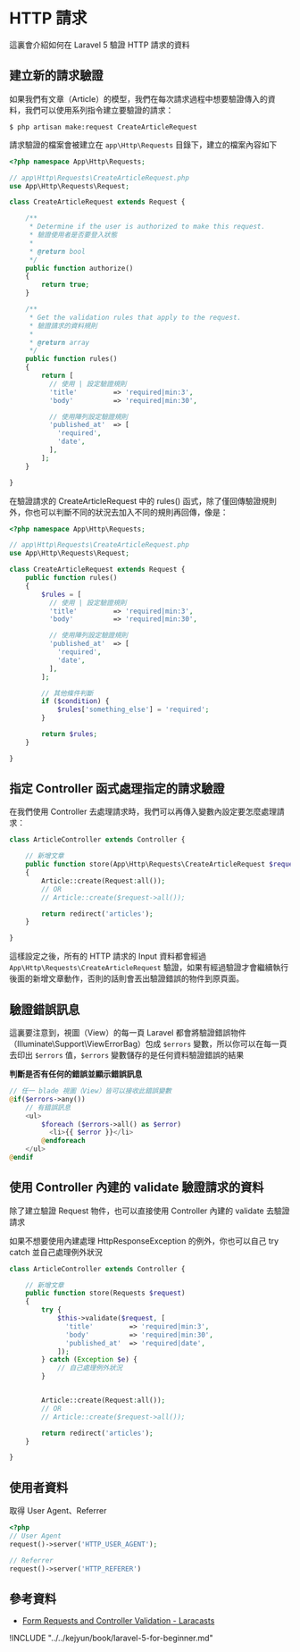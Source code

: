 # HTTP 請求

這裏會介紹如何在 Laravel 5 驗證 HTTP 請求的資料

## 建立新的請求驗證

如果我們有文章（Article）的模型，我們在每次請求過程中想要驗證傳入的資料，我們可以使用系列指令建立要驗證的請求：

```shell
$ php artisan make:request CreateArticleRequest
```

請求驗證的檔案會被建立在 `app\Http\Requests` 目錄下，建立的檔案內容如下

```php
<?php namespace App\Http\Requests;

// app\Http\Requests\CreateArticleRequest.php
use App\Http\Requests\Request;

class CreateArticleRequest extends Request {

    /**
     * Determine if the user is authorized to make this request.
     * 驗證使用者是否要登入狀態
     *
     * @return bool
     */
    public function authorize()
    {
        return true;
    }

    /**
     * Get the validation rules that apply to the request.
     * 驗證請求的資料規則
     *
     * @return array
     */
    public function rules()
    {
        return [
          // 使用 | 設定驗證規則
          'title'         => 'required|min:3',
          'body'          => 'required|min:30',

          // 使用陣列設定驗證規則
          'published_at'  => [
            'required',
            'date',
          ],
        ];
    }

}
```

在驗證請求的 CreateArticleRequest 中的 rules() 函式，除了僅回傳驗證規則外，你也可以判斷不同的狀況去加入不同的規則再回傳，像是：

```php
<?php namespace App\Http\Requests;

// app\Http\Requests\CreateArticleRequest.php
use App\Http\Requests\Request;

class CreateArticleRequest extends Request {
    public function rules()
    {
        $rules = [
          // 使用 | 設定驗證規則
          'title'         => 'required|min:3',
          'body'          => 'required|min:30',

          // 使用陣列設定驗證規則
          'published_at'  => [
            'required',
            'date',
          ],
        ];

        // 其他條件判斷
        if ($condition) {
            $rules['something_else'] = 'required';
        }

        return $rules;
    }

}
```


## 指定 Controller 函式處理指定的請求驗證

在我們使用 Controller 去處理請求時，我們可以再傳入變數內設定要怎麼處理請求：

```php
class ArticleController extends Controller {

    // 新增文章
    public function store(App\Http\Requests\CreateArticleRequest $request)
    {
        Article::create(Request:all());
        // OR
        // Article::create($request->all());

        return redirect('articles');
    }

}
```

這樣設定之後，所有的 HTTP 請求的 Input 資料都會經過 `App\Http\Requests\CreateArticleRequest` 驗證，如果有經過驗證才會繼續執行後面的新增文章動作，否則的話則會丟出驗證錯誤的物件到原頁面。


## 驗證錯誤訊息

這裏要注意到，視圖（View）的每一頁 Laravel 都會將驗證錯誤物件（Illuminate\Support\ViewErrorBag）包成 `$errors` 變數，所以你可以在每一頁去印出 `$errors` 值，`$errors` 變數儲存的是任何資料驗證錯誤的結果

**判斷是否有任何的錯誤並顯示錯誤訊息**

```php
// 任一 blade 視圖（View）皆可以接收此錯誤變數
@if($errors->any())
    // 有錯誤訊息
    <ul>
        $foreach ($errors->all() as $error)
          <li>{{ $error }}</li>
        @endforeach
    </ul>
@endif
```


## 使用 Controller 內建的 validate 驗證請求的資料

除了建立驗證 Request 物件，也可以直接使用 Controller 內建的 validate 去驗證請求

如果不想要使用內建處理 HttpResponseException 的例外，你也可以自己 try catch 並自己處理例外狀況

```php
class ArticleController extends Controller {

    // 新增文章
    public function store(Requests $request)
    {
        try {
            $this->validate($request, [
              'title'         => 'required|min:3',
              'body'          => 'required|min:30',
              'published_at'  => 'required|date',
            ]);
        } catch (Exception $e) {
            // 自己處理例外狀況
        }


        Article::create(Request:all());
        // OR
        // Article::create($request->all());

        return redirect('articles');
    }

}
```


## 使用者資料

取得 User Agent、Referrer

```php
<?php
// User Agent
request()->server('HTTP_USER_AGENT');

// Referrer
request()->server('HTTP_REFERER')
```




## 參考資料
* [Form Requests and Controller Validation - Laracasts](https://laracasts.com/series/laravel-5-fundamentals/episodes/12)


!INCLUDE "../../kejyun/book/laravel-5-for-beginner.md"
